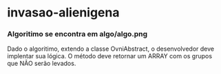 # invasao-alienigena

### Algoritimo se encontra em algo/algo.png

Dado o algoritimo, extendo a classe OvniAbstract, o desenvolvedor deve implentar sua lógica.
O método deve retornar um ARRAY com os grupos que NÃO serão levados.
